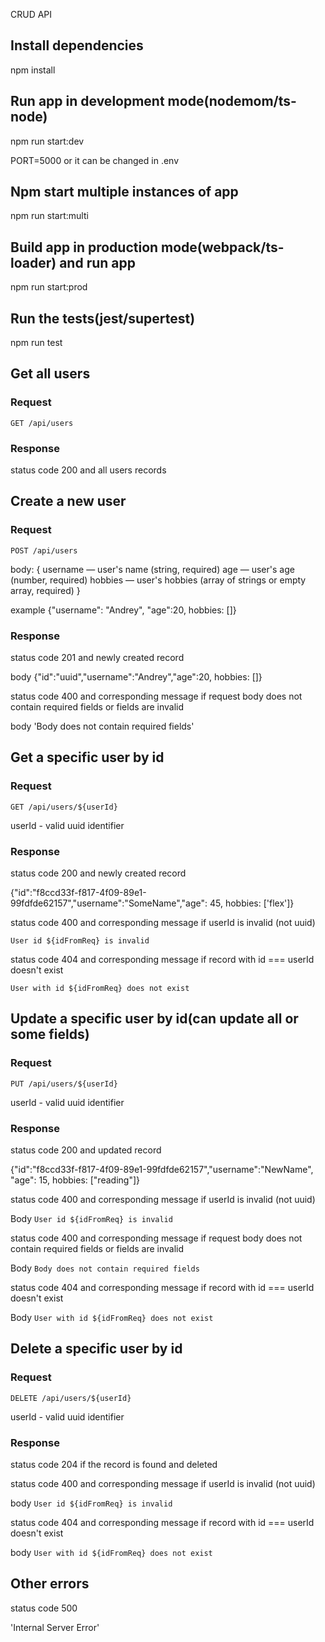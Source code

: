 CRUD API

## Install dependencies

npm install

## Run app in development mode(nodemom/ts-node)

npm run start:dev

PORT=5000 or it can be changed in .env

## Npm start multiple instances of app

npm run start:multi

## Build app in production mode(webpack/ts-loader) and run app

npm run start:prod

## Run the tests(jest/supertest)

npm run test

## Get all users

### Request

`GET /api/users`

### Response

status code 200 and all users records

## Create a new user

### Request

`POST /api/users`

body: {
username — user's name (string, required)
age — user's age (number, required)
hobbies — user's hobbies (array of strings or empty array, required)
}

example {"username": "Andrey", "age":20, hobbies: []}

### Response

status code 201 and newly created record

body {"id":"uuid","username":"Andrey","age":20, hobbies: []}

status code 400 and corresponding message if request body does not contain required fields or fields are invalid

body 'Body does not contain required fields'

## Get a specific user by id

### Request

`GET /api/users/${userId}`

userId - valid uuid identifier

### Response

status code 200 and newly created record

{"id":"f8ccd33f-f817-4f09-89e1-99fdfde62157","username":"SomeName","age": 45, hobbies: ['flex']}

status code 400 and corresponding message if userId is invalid (not uuid)

`User id ${idFromReq} is invalid`

status code 404 and corresponding message if record with id === userId doesn't exist

`User with id ${idFromReq} does not exist`

## Update a specific user by id(can update all or some fields)

### Request

`PUT /api/users/${userId}`

userId - valid uuid identifier

### Response

status code 200 and updated record

{"id":"f8ccd33f-f817-4f09-89e1-99fdfde62157","username":"NewName", "age": 15, hobbies: ["reading"]}

status code 400 and corresponding message if userId is invalid (not uuid)

Body `User id ${idFromReq} is invalid`

status code 400 and corresponding message if request body does not contain required fields or fields are invalid

Body `Body does not contain required fields`

status code 404 and corresponding message if record with id === userId doesn't exist

Body `User with id ${idFromReq} does not exist`

## Delete a specific user by id

### Request

`DELETE /api/users/${userId}`

userId - valid uuid identifier

### Response

status code 204 if the record is found and deleted

status code 400 and corresponding message if userId is invalid (not uuid)

body `User id ${idFromReq} is invalid`

status code 404 and corresponding message if record with id === userId doesn't exist

body `User with id ${idFromReq} does not exist`

## Other errors

status code 500

'Internal Server Error'
